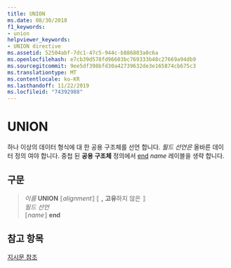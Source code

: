 ```yaml
---
title: UNION
ms.date: 08/30/2018
f1_keywords:
- union
helpviewer_keywords:
- UNION directive
ms.assetid: 52504abf-7dc1-47c5-944c-b886803a0c6a
ms.openlocfilehash: e7cb39d578fd96603bc769333b48c27669a94db9
ms.sourcegitcommit: 9ee5df398bfd30a42739632de3e165874cb675c3
ms.translationtype: MT
ms.contentlocale: ko-KR
ms.lasthandoff: 11/22/2019
ms.locfileid: "74392988"
---
```

# <a name="union"></a>UNION

하나 이상의 데이터 형식에 대 한 공용 구조체를 선언 합니다. *필드 선언은* 올바른 데이터 정의 여야 합니다. 중첩 된 **공용 구조체** 정의에서 [end](../../assembler/masm/ends-masm.md) *name* 레이블을 생략 합니다.

## <a name="syntax"></a>구문

> *이름* **UNION** ⟦*alignment*⟧ ⟦ __,__ **고유**하지 않은 ⟧ \
> *필드 선언*\
> ⟦*name*⟧ **end**

## <a name="see-also"></a>참고 항목

[지시문 참조](../../assembler/masm/directives-reference.md)
